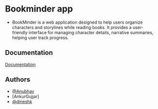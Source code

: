 
# Bookminder app

- BookMinder is a web application designed to help users organize characters and storylines while reading books. It provides a user-friendly interface for managing character details, narrative summaries, helping user track progress.  



## Documentation

[Documentation](https://app.eraser.io/workspace/gvlBR3pLnhLDlg4MfDNi)


## Authors

- [@Anubhav](https://github.com/starlove54)
- [AnkurGujjar]
- [@dineshk](https://github.com/dsahnik)


